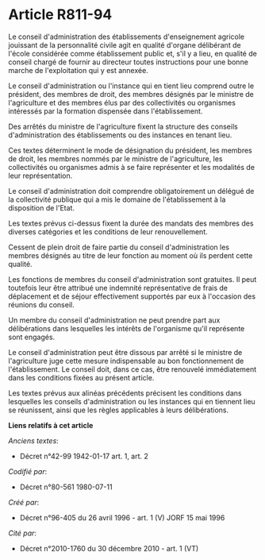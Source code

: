 # Article R811-94

Le conseil d'administration des établissements d'enseignement agricole jouissant de la personnalité civile agit en qualité
d'organe délibérant de l'école considérée comme établissement public et, s'il y a lieu, en qualité de conseil chargé de
fournir au directeur toutes instructions pour une bonne marche de l'exploitation qui y est annexée.

Le conseil d'administration ou l'instance qui en tient lieu comprend outre le président, des membres de droit, des membres
désignés par le ministre de l'agriculture et des membres élus par des collectivités ou organismes intéressés par la formation
dispensée dans l'établissement.

Des arrêtés du ministre de l'agriculture fixent la structure des conseils d'administration des établissements ou des
instances en tenant lieu.

Ces textes déterminent le mode de désignation du président, les membres de droit, les membres nommés par le ministre de
l'agriculture, les collectivités ou organismes admis à se faire représenter et les modalités de leur représentation.

Le conseil d'administration doit comprendre obligatoirement un délégué de la collectivité publique qui a mis le domaine de
l'établissement à la disposition de l'Etat.

Les textes prévus ci-dessus fixent la durée des mandats des membres des diverses catégories et les conditions de leur
renouvellement.

Cessent de plein droit de faire partie du conseil d'administration les membres désignés au titre de leur fonction au moment
où ils perdent cette qualité.

Les fonctions de membres du conseil d'administration sont gratuites. Il peut toutefois leur être attribué une indemnité
représentative de frais de déplacement et de séjour effectivement supportés par eux à l'occasion des réunions du conseil.

Un membre du conseil d'administration ne peut prendre part aux délibérations dans lesquelles les intérêts de l'organisme
qu'il représente sont engagés.

Le conseil d'administration peut être dissous par arrêté si le ministre de l'agriculture juge cette mesure indispensable au
bon fonctionnement de l'établissement. Le conseil doit, dans ce cas, être renouvelé immédiatement dans les conditions fixées
au présent article.

Les textes prévus aux alinéas précédents précisent les conditions dans lesquelles les conseils d'administration ou les
instances qui en tiennent lieu se réunissent, ainsi que les règles applicables à leurs délibérations.

**Liens relatifs à cet article**

_Anciens textes_:

  - Décret n°42-99 1942-01-17 art. 1, art. 2

_Codifié par_:

  - Décret n°80-561 1980-07-11

_Créé par_:

  - Décret n°96-405 du 26 avril 1996 - art. 1 (V) JORF 15 mai 1996

_Cité par_:

  - Décret n°2010-1760 du 30 décembre 2010 - art. 1 (VT)
